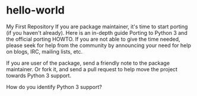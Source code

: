 # hello-world
My First Repository
If you are package maintainer, it's time to start porting (if you haven't already). Here is an in-depth guide Porting to Python 3 and the official porting HOWTO. If you are not able to give the time needed, please seek for help from the community by announcing your need for help on blogs, IRC, mailing lists, etc.

If you are user of the package, send a friendly note to the package maintainer. Or fork it, and send a pull request to help move the project towards Python 3 support.

How do you identify Python 3 support?
